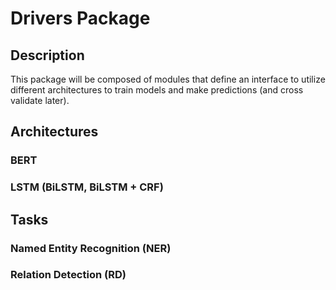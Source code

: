 # Drivers Package
## Description
This package will be composed of modules that define an interface to utilize different architectures to train models and make predictions (and cross validate later).

## Architectures
### BERT
### LSTM (BiLSTM, BiLSTM + CRF)

## Tasks
### Named Entity Recognition (NER)
### Relation Detection (RD)